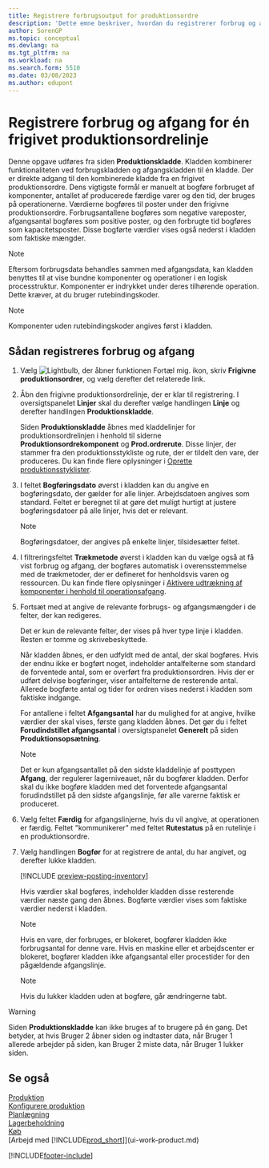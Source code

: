 ```yaml
---
title: Registrere forbrugsoutput for produktionsordre
description: 'Dette emne beskriver, hvordan du registrerer forbrug og afgang for en frigivet produktionsordrelinje, der vises på produktionskladdesiden.'
author: SorenGP
ms.topic: conceptual
ms.devlang: na
ms.tgt_pltfrm: na
ms.workload: na
ms.search.form: 5510
ms.date: 03/08/2023
ms.author: edupont
---
```

# <a name="register-consumption-and-output-for-one-released-production-order-line"></a>Registrere forbrug og afgang for én frigivet produktionsordrelinje

Denne opgave udføres fra siden **Produktionskladde**. Kladden kombinerer funktionaliteten ved forbrugskladden og afgangskladden til én kladde. Der er direkte adgang til den kombinerede kladde fra en frigivet produktionsordre. Dens vigtigste formål er manuelt at bogføre forbruget af komponenter, antallet af producerede færdige varer og den tid, der bruges på operationerne. Værdierne bogføres til poster under den frigivne produktionsordre. Forbrugsantallene bogføres som negative vareposter, afgangsantal bogføres som positive poster, og den forbrugte tid bogføres som kapacitetsposter. Disse bogførte værdier vises også nederst i kladden som faktiske mængder.  

> [!NOTE]  
> Eftersom forbrugsdata behandles sammen med afgangsdata, kan kladden benyttes til at vise bundne komponenter og operationer i en logisk processtruktur. Komponenter er indrykket under deres tilhørende operation. Dette kræver, at du bruger rutebindingskoder.  

> [!NOTE]  
> Komponenter uden rutebindingskoder angives først i kladden.  

## <a name="to-register-consumption-and-output"></a>Sådan registreres forbrug og afgang

1. Vælg ![Lightbulb, der åbner funktionen Fortæl mig.](media/ui-search/search_small.png "Fortæl mig, hvad du vil foretage dig") ikon, skriv **Frigivne produktionsordrer**, og vælg derefter det relaterede link.  
2. Åbn den frigivne produktionsordrelinje, der er klar til registrering. I oversigtspanelet **Linjer** skal du derefter vælge handlingen **Linje** og derefter handlingen **Produktionskladde**.  

    Siden **Produktionskladde** åbnes med kladdelinjer for produktionsordrelinjen i henhold til siderne **Produktionsordrekomponent** og **Prod.ordrerute**. Disse linjer, der stammer fra den produktionsstykliste og rute, der er tildelt den vare, der produceres. Du kan finde flere oplysninger i [Oprette produktionsstyklister](production-how-to-create-routings.md).  

3. I feltet **Bogføringsdato** øverst i kladden kan du angive en bogføringsdato, der gælder for alle linjer. Arbejdsdatoen angives som standard. Feltet er beregnet til at gøre det muligt hurtigt at justere bogføringsdatoer på alle linjer, hvis det er relevant.  

    > [!NOTE]  
    >  Bogføringsdatoer, der angives på enkelte linjer, tilsidesætter feltet.  

4. I filtreringsfeltet **Trækmetode** øverst i kladden kan du vælge også at få vist forbrug og afgang, der bogføres automatisk i overensstemmelse med de trækmetoder, der er defineret for henholdsvis varen og ressourcen. Du kan finde flere oplysninger i [Aktivere udtrækning af komponenter i henhold til operationsafgang](production-how-to-flush-components-according-to-operation-output.md).

5. Fortsæt med at angive de relevante forbrugs- og afgangsmængder i de felter, der kan redigeres.  
  
    Det er kun de relevante felter, der vises på hver type linje i kladden. Resten er tomme og skrivebeskyttede.  

    Når kladden åbnes, er den udfyldt med de antal, der skal bogføres. Hvis der endnu ikke er bogført noget, indeholder antalfelterne som standard de forventede antal, som er overført fra produktionsordren. Hvis der er udført delvise bogføringer, viser antalfelterne de resterende antal. Allerede bogførte antal og tider for ordren vises nederst i kladden som faktiske indgange.  

    For antallene i feltet **Afgangsantal** har du mulighed for at angive, hvilke værdier der skal vises, første gang kladden åbnes. Det gør du i feltet **Forudindstillet afgangsantal** i oversigtspanelet **Generelt** på siden **Produktionsopsætning**.

    > [!NOTE]  
    >  Det er kun afgangsantallet på den sidste kladdelinje af posttypen **Afgang**, der regulerer lagerniveauet, når du bogfører kladden. Derfor skal du ikke bogføre kladden med det forventede afgangsantal forudindstillet på den sidste afgangslinje, før alle varerne faktisk er produceret.  

6. Vælg feltet **Færdig** for afgangslinjerne, hvis du vil angive, at operationen er færdig. Feltet "kommunikerer" med feltet **Rutestatus** på en rutelinje i en produktionsordre.  
7. Vælg handlingen **Bogfør** for at registrere de antal, du har angivet, og derefter lukke kladden.  

    [!INCLUDE [preview-posting-inventory](includes/preview-posting-inventory.md)]

    Hvis værdier skal bogføres, indeholder kladden disse resterende værdier næste gang den åbnes. Bogførte værdier vises som faktiske værdier nederst i kladden.  

    > [!NOTE]  
    >  Hvis en vare, der forbruges, er blokeret, bogfører kladden ikke forbrugsantal for denne vare. Hvis en maskine eller et arbejdscenter er blokeret, bogfører kladden ikke afgangsantal eller procestider for den pågældende afgangslinje.  

    > [!NOTE]  
    > Hvis du lukker kladden uden at bogføre, går ændringerne tabt.  

> [!WARNING]  
> Siden **Produktionskladde** kan ikke bruges af to brugere på én gang. Det betyder, at hvis Bruger 2 åbner siden og indtaster data, når Bruger 1 allerede arbejder på siden, kan Bruger 2 miste data, når Bruger 1 lukker siden.  

## <a name="see-also"></a>Se også

[Produktion](production-manage-manufacturing.md)  
[Konfigurere produktion](production-configure-production-processes.md)  
[Planlægning](production-planning.md)  
[Lagerbeholdning](inventory-manage-inventory.md)  
[Køb](purchasing-manage-purchasing.md)  
[Arbejd med [!INCLUDE[prod_short](includes/prod_short.md)]](ui-work-product.md)

[!INCLUDE[footer-include](includes/footer-banner.md)]
